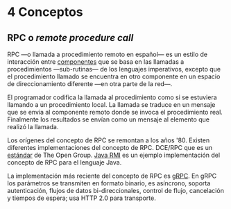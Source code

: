 # 4 Conceptos

## RPC o *remote procedure call*

RPC —o llamada a procedimiento remoto en español— es un estilo de interacción
entre [componentes](/4_Conceptos/4_Componente.md) que se basa en las llamadas a
procedimientos —sub-rutinas— de los lenguajes imperativos, excepto que el
procedimiento llamado se encuentra en otro componente en un espacio de
direccionamiento diferente —en otra parte de la red—.

El programador codifica la llamada al procedimiento como si se estuviera
llamando a un procedimiento local. La llamada se traduce en un mensaje que se
envía al componente remoto donde se invoca el procedimiento real. Finalmente los
resultados se envían como un mensaje al elemento que realizó la llamada.

Los orígenes del concepto de RPC se remontan a los años '80. Existen diferentes
implementaciones del concepto de RPC. DCE/RPC que es un
[estándar](https://publications.opengroup.org/c706) de The Open Group. [Java
RMI](https://docs.oracle.com/javase/8/docs/technotes/guides/rmi/index.html) es
un ejemplo implementación del concepto de RPC para el lenguaje Java.

La implementación más reciente del concepto de RPC es [gRPC](https://grpc.io).
En gRPC los parámetros se transmiten en formato binario, es asíncrono, soporta
autenticación, flujos de datos bi-direccionales, control de flujo, cancelación y
tiempos de espera; usa HTTP 2.0 para transporte.
